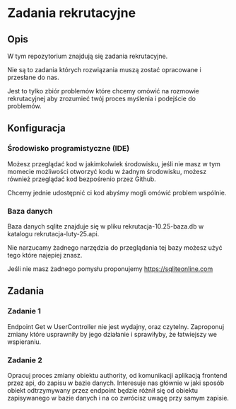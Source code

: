 # Zadania rekrutacyjne

## Opis

W tym repozytorium znajdują się zadania rekrutacyjne.

Nie są to zadania których rozwiązania muszą zostać opracowane i przesłane do nas.

Jest to tylko zbiór problemów które chcemy omówić na rozmowie rekrutacyjnej aby zrozumieć twój proces myślenia i podejście do problemów.

## Konfiguracja

### Środowisko programistyczne (IDE)

Możesz przeglądać kod w jakimkolwiek środowisku, jeśli nie masz w tym momecie możliwości otworzyć kodu w żadnym środowisku, możesz również przeglądać kod bezpośrenio przez Github. 

Chcemy jednie udostępnić ci kod abyśmy mogli omówić problem wspólnie. 


### Baza danych 

Baza danych sqlite znajduje się w pliku rekrutacja-10.25-baza.db w katalogu rekrutacja-luty-25.api.

Nie narzucamy żadnego narzędzia do przeglądania tej bazy możesz użyć tego które najepiej znasz. 

Jeśli nie masz żadnego pomysłu proponujemy https://sqliteonline.com

## Zadania

### Zadanie 1

Endpoint Get w UserController nie jest wydajny, oraz czytelny. Zaproponuj zmiany które usprawniły by jego działanie i sprawiłyby, że łatwiejszy we wspieraniu. 

### Zadanie 2

Opracuj proces zmiany obiektu authority, od komunikacji aplikacją frontend przez api, do zapisu w bazie danych.
Interesuje nas głównie w jaki sposób obiekt odtrzymywany przez endpoint będzie różnił się od obiektu zapisywanego w bazie danych i na co zwrócisz uwagę przy samym zapisie. 

